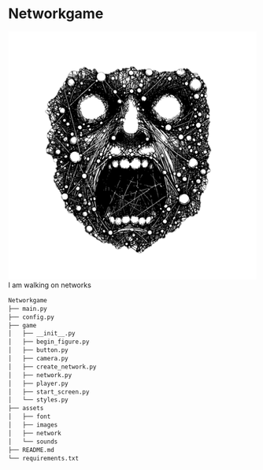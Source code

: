 # Networkgame

<img src="/assets/images/start_screen_image.png" alt="MONSTER NETWORK">
I am walking on networks 

```bash
Networkgame
├── main.py
├── config.py
├── game
│   ├── __init__.py
│   ├── begin_figure.py
│   ├── button.py
│   ├── camera.py
│   ├── create_network.py
│   ├── network.py
│   ├── player.py
│   ├── start_screen.py
│   └── styles.py
├── assets
│   ├── font
│   ├── images
│   ├── network
│   └── sounds
├── README.md
└── requirements.txt
```